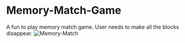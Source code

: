 # Memory-Match-Game
A fun to play memory match game. User needs to make all the blocks disappear. 
![Memory-Match](https://user-images.githubusercontent.com/64469853/147625179-f18cf371-2b58-4f80-9c2e-63f9a9b8eadb.jpg)
